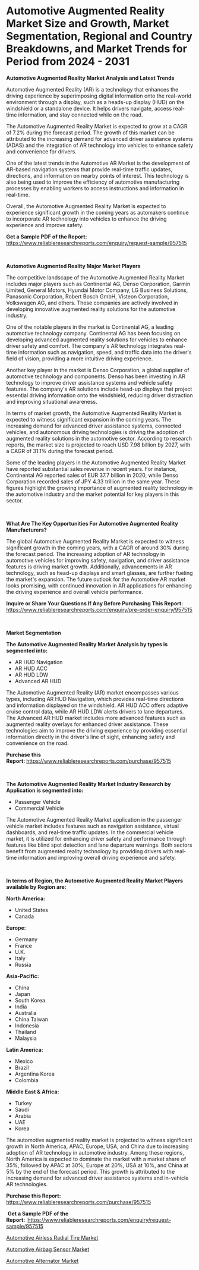 <p><h1>Automotive Augmented Reality Market Size and Growth, Market Segmentation, Regional and Country Breakdowns, and Market Trends for Period from 2024 -  2031</h1></p><p><strong>Automotive Augmented Reality Market Analysis and Latest Trends</strong></p>
<p><p>Automotive Augmented Reality (AR) is a technology that enhances the driving experience by superimposing digital information onto the real-world environment through a display, such as a heads-up display (HUD) on the windshield or a standalone device. It helps drivers navigate, access real-time information, and stay connected while on the road.</p><p>The Automotive Augmented Reality Market is expected to grow at a CAGR of 7.2% during the forecast period. The growth of this market can be attributed to the increasing demand for advanced driver assistance systems (ADAS) and the integration of AR technology into vehicles to enhance safety and convenience for drivers. </p><p>One of the latest trends in the Automotive AR Market is the development of AR-based navigation systems that provide real-time traffic updates, directions, and information on nearby points of interest. This technology is also being used to improve the efficiency of automotive manufacturing processes by enabling workers to access instructions and information in real-time.</p><p>Overall, the Automotive Augmented Reality Market is expected to experience significant growth in the coming years as automakers continue to incorporate AR technology into vehicles to enhance the driving experience and improve safety.</p></p>
<p><strong>Get a Sample PDF of the Report:&nbsp;</strong> <a href="https://www.reliableresearchreports.com/enquiry/request-sample/957515">https://www.reliableresearchreports.com/enquiry/request-sample/957515</a></p>
<p>&nbsp;</p>
<p><strong>Automotive Augmented Reality Major Market Players</strong></p>
<p><p>The competitive landscape of the Automotive Augmented Reality Market includes major players such as Continental AG, Denso Corporation, Garmin Limited, General Motors, Hyundai Motor Company, LG Business Solutions, Panasonic Corporation, Robert Bosch GmbH, Visteon Corporation, Volkswagen AG, and others. These companies are actively involved in developing innovative augmented reality solutions for the automotive industry.</p><p>One of the notable players in the market is Continental AG, a leading automotive technology company. Continental AG has been focusing on developing advanced augmented reality solutions for vehicles to enhance driver safety and comfort. The company's AR technology integrates real-time information such as navigation, speed, and traffic data into the driver's field of vision, providing a more intuitive driving experience.</p><p>Another key player in the market is Denso Corporation, a global supplier of automotive technology and components. Denso has been investing in AR technology to improve driver assistance systems and vehicle safety features. The company's AR solutions include head-up displays that project essential driving information onto the windshield, reducing driver distraction and improving situational awareness.</p><p>In terms of market growth, the Automotive Augmented Reality Market is expected to witness significant expansion in the coming years. The increasing demand for advanced driver assistance systems, connected vehicles, and autonomous driving technologies is driving the adoption of augmented reality solutions in the automotive sector. According to research reports, the market size is projected to reach USD 7.98 billion by 2027, with a CAGR of 31.1% during the forecast period.</p><p>Some of the leading players in the Automotive Augmented Reality Market have reported substantial sales revenue in recent years. For instance, Continental AG reported sales of EUR 37.7 billion in 2020, while Denso Corporation recorded sales of JPY 4.33 trillion in the same year. These figures highlight the growing importance of augmented reality technology in the automotive industry and the market potential for key players in this sector.</p></p>
<p>&nbsp;</p>
<p><strong>What Are The Key Opportunities For Automotive Augmented Reality Manufacturers?</strong></p>
<p><p>The global Automotive Augmented Reality Market is expected to witness significant growth in the coming years, with a CAGR of around 30% during the forecast period. The increasing adoption of AR technology in automotive vehicles for improving safety, navigation, and driver assistance features is driving market growth. Additionally, advancements in AR technology, such as head-up displays and smart glasses, are further fueling the market's expansion. The future outlook for the Automotive AR market looks promising, with continued innovation in AR applications for enhancing the driving experience and overall vehicle performance.</p></p>
<p><strong>Inquire or Share Your Questions If Any Before Purchasing This Report:</strong> <a href="https://www.reliableresearchreports.com/enquiry/pre-order-enquiry/957515">https://www.reliableresearchreports.com/enquiry/pre-order-enquiry/957515</a></p>
<p>&nbsp;</p>
<p><strong>Market Segmentation</strong></p>
<p><strong>The Automotive Augmented Reality Market Analysis by types is segmented into:</strong></p>
<p><ul><li>AR HUD Navigation</li><li>AR HUD ACC</li><li>AR HUD LDW</li><li>Advanced AR HUD</li></ul></p>
<p><p>The Automotive Augmented Reality (AR) market encompasses various types, including AR HUD Navigation, which provides real-time directions and information displayed on the windshield. AR HUD ACC offers adaptive cruise control data, while AR HUD LDW alerts drivers to lane departures. The Advanced AR HUD market includes more advanced features such as augmented reality overlays for enhanced driver assistance. These technologies aim to improve the driving experience by providing essential information directly in the driver's line of sight, enhancing safety and convenience on the road.</p></p>
<p><strong>Purchase this Report:&nbsp;</strong><a href="https://www.reliableresearchreports.com/purchase/957515">https://www.reliableresearchreports.com/purchase/957515</a></p>
<p>&nbsp;</p>
<p><strong>The Automotive Augmented Reality Market Industry Research by Application is segmented into:</strong></p>
<p><ul><li>Passenger Vehicle</li><li>Commercial Vehicle</li></ul></p>
<p><p>The Automotive Augmented Reality Market application in the passenger vehicle market includes features such as navigation assistance, virtual dashboards, and real-time traffic updates. In the commercial vehicle market, it is utilized for enhancing driver safety and performance through features like blind spot detection and lane departure warnings. Both sectors benefit from augmented reality technology by providing drivers with real-time information and improving overall driving experience and safety.</p></p>
<p>&nbsp;</p>
<p><strong>In terms of Region, the Automotive Augmented Reality Market Players available by Region are:</strong></p>
<p>
    <p> <strong> North America: </strong>
        <ul>
            <li>United States</li>
            <li>Canada</li>
        </ul>
        </p> 
    <p> <strong> Europe: </strong>
        <ul>
            <li>Germany</li>
            <li>France</li>
            <li>U.K.</li>
            <li>Italy</li>
            <li>Russia</li>
        </ul>
        </p> 
    <p> <strong> Asia-Pacific: </strong>
        <ul>
            <li>China</li>
            <li>Japan</li>
            <li>South Korea</li>
            <li>India</li>
            <li>Australia</li>
            <li>China Taiwan</li>
            <li>Indonesia</li>
            <li>Thailand</li>
            <li>Malaysia</li>
        </ul>
        </p> 
    <p> <strong> Latin America: </strong>
        <ul>
            <li>Mexico</li>
            <li>Brazil</li>
            <li>Argentina Korea</li>
            <li>Colombia</li>
        </ul>
        </p> 
    <p> <strong> Middle East & Africa: </strong>
        <ul>
            <li>Turkey</li>
            <li>Saudi</li>
            <li>Arabia</li>
            <li>UAE</li>
            <li>Korea</li>
        </ul>
    </p>
    </p>
<p><p>The automotive augmented reality market is projected to witness significant growth in North America, APAC, Europe, USA, and China due to increasing adoption of AR technology in automotive industry. Among these regions, North America is expected to dominate the market with a market share of 35%, followed by APAC at 30%, Europe at 20%, USA at 10%, and China at 5% by the end of the forecast period. This growth is attributed to the increasing demand for advanced driver assistance systems and in-vehicle AR technologies.</p></p>
<p><strong>Purchase this Report: </strong><a href="https://www.reliableresearchreports.com/purchase/957515">https://www.reliableresearchreports.com/purchase/957515</a></p>
<p>&nbsp;<strong>Get a Sample PDF of the Report:&nbsp;&nbsp;</strong><a href="https://www.reliableresearchreports.com/enquiry/request-sample/957515">https://www.reliableresearchreports.com/enquiry/request-sample/957515</a></p>
<p><strong></strong></p>
<p><p><a href="https://github.com/seekum/Market-Research-Report-List-1/blob/main/automotive-airless-radial-tire-market.md">Automotive Airless Radial Tire Market</a></p><p><a href="https://github.com/timeliteaut/Market-Research-Report-List-1/blob/main/automotive-airbag-sensor-market.md">Automotive Airbag Sensor Market</a></p><p><a href="https://github.com/nancykennedykellievqfqt2/Market-Research-Report-List-1/blob/main/automotive-alternator-market.md">Automotive Alternator Market</a></p></p>